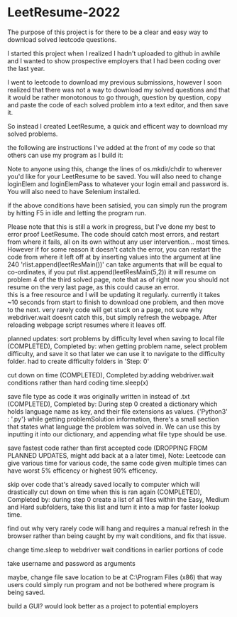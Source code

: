 # LeetResume-2022
The purpose of this project is for there to be a clear and easy way to download solved leetcode questions. 

I started this project when I realized I hadn't uploaded to github in awhile and I wanted to show prospective employers that I had been coding over the last year.

I went to leetcode to download my previous submissions, 
however I soon realized that there was not a way to download my solved questions and that it would be rather monotonous to go through, 
question by question, copy and paste the code of each solved problem into a text editor, and then save it.

So instead I created LeetResume, a quick and efficent way to download my solved problems. 

the following are instructions I've added at the front of my code so that others can use my program as I build it:


 Note to anyone using this, change the lines of os.mkdir/chdir to wherever you'd like for your LeetResume to be saved.
 You will also need to change loginElem and loginElemPass to whatever your login email and password is. 
 You will also need to have Selenium installed. 
 
 if the above conditions have been satisied, you can simply run the program by hitting F5 in idle and letting the program run.
 
 
 Please note that this is still a work in progress, but I've done my best to error proof LeetResume.
 The code should catch most errors, and restart from where it fails, all on its own without any user intervention... most times. 
 However if for some reason it doesn't catch the error, you can restart the code from where it left off at by inserting values into the argument at line 240
 'rlist.append(leetResMain())' can take arguments that will be equal to co-ordinates, if you put rlist.append(leetResMain(5,2)) it will resume on problem 4 of the third solved page,
 note that as of right now you should not resume on the very last page, as this could cause an error.  
 this is a free resource and I will be updating it regularly.
 currently it takes ~10 seconds from start to finish to download one problem, and then move to the next.
 very rarely code will get stuck on a page, not sure why webdriver.wait doesnt catch this, but simply refresh the webpage.
 After reloading webpage script resumes where it leaves off.

 planned updates: sort problems by difficulty level when saving to local file (COMPLETED),
      Completed by: when getting problem name, select problem difficulty, and save it so that later we can use it to navigate to the difficulty folder.
      had to create difficulty folders in 'Step: 0'
 
 cut down on time (COMPLETED),
      Completed by:adding webdriver.wait conditions rather than hard coding time.sleep(x)
 
 save file type as code it was originally written in instead of .txt (COMPLETED),
      Completed by: During step 0 created a dictionary which holds language name as key, and their file extensions as values.
      {'Python3' : '.py'} while getting problemSolution information, there's a small section that states what language the problem was solved in.
      We can use this by inputting it into our dictionary, and appending what file type should be use.
 
 save fastest code rather than first accepted code (DROPPING FROM PLANNED UPDATES, might add back at a a later time),
      Note: Leetcode can give various time for various code, the same code given multiple times can have worst 5% efficency or highest 90% efficency.
 
 skip over code that's already saved locally to computer which will drastically cut down on time when this is ran again (COMPLETED),
      Completed by: during step 0 create a list of all files within the Easy, Medium and Hard subfolders, 
      take this list and turn it into a map for faster lookup time.
 
 find out why very rarely code will hang and requires a manual refresh in the browser rather than being caught by my wait conditions, and fix that issue.
 
 change time.sleep to webdriver wait conditions in earlier portions of code
 
 take username and password as arguments
 
 maybe, change file save location to be at C:\Program Files (x86) that way users could simply run program and not be bothered where program is being saved.
 
 build a GUI? would look better as a project to potential employers
